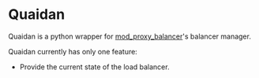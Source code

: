 Quaidan
=======

Quaidan is a python wrapper for
[mod_proxy_balancer](http://httpd.apache.org/docs/2.4/mod/mod_proxy_balancer.html)'s
balancer manager.

Quaidan currently has only one feature:

* Provide the current state of the load balancer.

